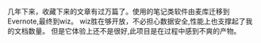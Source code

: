 几年下来，收藏下来的文章有过万篇了。使用的笔记类软件由麦库迁移到Evernote,最终到wiz。
wiz胜在够开放，不必担心数据安全,性能上也支撑起了我的文档数量。
但是它体验上还不是很好,此项目是在过程中感到不爽的产物。
